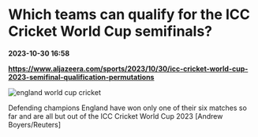# Which teams can qualify for the ICC Cricket World Cup semifinals?

**2023-10-30 16:58**

**https://www.aljazeera.com/sports/2023/10/30/icc-cricket-world-cup-2023-semifinal-qualification-permutations**

![england world cup cricket](https://www.aljazeera.com/wp-content/uploads/2023/10/2023-10-26T130519Z_260527354_UP1EJAQ10CT5J_RTRMADP_3_CRICKET-WORLDCUP-ENG-LKA2-1698652585.jpg?resize=770%2C513&quality=80)

Defending champions England have won only one of their six matches so far and are all but out of the ICC Cricket World Cup 2023 \[Andrew Boyers/Reuters\]